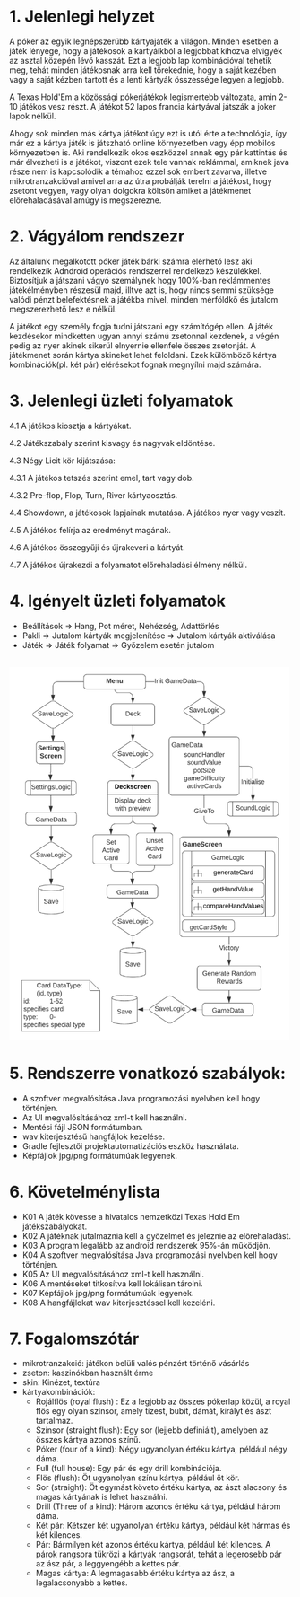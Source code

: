 # 1. Jelenlegi helyzet
A póker az egyik legnépszerűbb kártyajáték a világon. Minden esetben a játék lényege, hogy a játékosok a  kártyáikból a legjobbat 
kihozva elvigyék az asztal közepén lévő kasszát. Ezt a legjobb lap kombinációval tehetik meg, tehát minden játékosnak 
arra kell törekednie, hogy a saját kezében vagy a saját kézben tartott és a lenti kártyák összessége legyen a legjobb.

A Texas Hold'Em a közössági pókerjátékok legismertebb változata, amin 2-10 játékos vesz részt. A játékot 52 lapos francia
kártyával játszák a joker lapok nélkül. 

Ahogy sok minden más kártya játékot úgy ezt is utól érte a technológia, így már 
ez a kártya játék is játszható online környezetben vagy épp mobilos környezetben is. Aki rendelkezik okos eszközzel annak 
egy pár kattintás és már élvezheti is a játékot, viszont ezek tele vannak reklámmal, amiknek java része nem is kapcsolódik 
a témahoz ezzel sok embert zavarva, illetve mikrotranzakcióval amivel arra az útra probálják terelni a játékost, hogy zsetont
vegyen, vagy olyan dolgokra költsön amiket a játékmenet előrehaladásával amúgy is megszerezne.
# 2. Vágyálom rendszezr
Az általunk megalkotott póker játék bárki számra elérhető lesz aki rendelkezik Adndroid operációs rendszerrel rendelkező
készülékkel. Biztosítjuk a játszani vágyó szemálynek hogy 100%-ban reklámmentes játékélményben részesül majd, illtve azt is,
hogy nincs semmi szüksége valódi pénzt belefektésnek a játékba mivel, minden mérföldkő és jutalom megszerezhető lesz e nélkül.

A játékot egy személy fogja tudni játszani egy számítógép ellen. A játék kezdésekor mindketten ugyan annyi számú
zsetonnal kezdenek, a végén  pedig az nyer akinek sikerül elnyernie ellenfele összes zsetonját. A játékmenet során kártya 
skineket lehet feloldani. Ezek külömböző kártya kombinációk(pl. két pár) elérésekot fognak megnyílni majd számára.  
# 3. Jelenlegi üzleti folyamatok

4.1 A játékos kiosztja a kártyákat.

4.2 Játékszabály szerint kisvagy és nagyvak eldöntése.

4.3 Négy Licit kör kijátszása:

4.3.1 A játékos tetszés szerint emel, tart vagy dob.

4.3.2 Pre-flop, Flop, Turn, River kártyaosztás.

4.4 Showdown, a játékosok lapjainak mutatása.  A játékos nyer vagy veszít.

4.5 A játékos felírja az eredményt magának.

4.6 A játékos összegyűji és újrakeveri a kártyát.

4.7 A játékos újrakezdi a folyamatot előrehaladási élmény nélkül.
# 4. Igényelt üzleti folyamatok
- Beállítások => Hang, Pot méret, Nehézség, Adattörlés
- Pakli => Jutalom kártyák megjelenítése => Jutalom kártyák aktiválása
- Játék => Játék folyamat => Győzelem esetén jutalom


<br/><img src="res/folyamat.png" width="500"><br/>
# 5. Rendszerre vonatkozó szabályok:
- A szoftver megvalósítása Java programozási nyelvben kell hogy történjen.
- Az UI megvalósításához xml-t kell használni.
- Mentési fájl JSON formátumban.
- wav kiterjesztésű hangfájlok kezelése.
- Gradle fejlesztői projektautomatizációs eszköz használata.
- Képfájlok jpg/png formátumúak legyenek.
# 6. Követelménylista
- K01 A játék kövesse a hivatalos nemzetközi  Texas Hold'Em játékszabályokat.
- K02 A játéknak jutalmaznia kell a győzelmet és jeleznie az előrehaladást.
- K03 A program legalább az android rendszerek 95%-án működjön.
- K04 A szoftver megvalósítása Java programozási nyelvben kell hogy történjen.
- K05 Az UI megvalósításához xml-t kell használni.
- K06 A mentéseket titkosítva kell lokálisan tárolni.
- K07 Képfájlok jpg/png formátumúak legyenek.
- K08 A hangfájlokat wav kiterjesztéssel kell kezeléni.
# 7. Fogalomszótár
- mikrotranzakció: játékon belüli valós pénzért történő vásárlás
- zseton: kaszinókban használt érme
- skin: Kinézet, textúra 
- kártyakombinációk:
  - Rojálflös (royal flush) : Ez a legjobb az összes pókerlap közül, a royal flös egy olyan színsor, amely tízest, bubit, dámát, királyt és ászt tartalmaz.
  - Színsor (straight flush): Egy sor (lejjebb definiált), amelyben az összes kártya azonos színű.
  - Póker (four of a kind): Négy ugyanolyan értéku kártya, például négy dáma.
  - Full (full house): Egy pár és egy drill kombinációja.
  - Flös (flush): Öt ugyanolyan színu kártya, például öt kör.
  - Sor (straight): Öt egymást követo értéku kártya, az ászt alacsony és magas kártyának is lehet használni.
  - Drill (Three of a kind): Három azonos értéku kártya, például három dáma.
  - Két pár: Kétszer két ugyanolyan értéku kártya, például két hármas és két kilences.
  - Pár: Bármilyen két azonos értéku kártya, például két kilences. A párok rangsora tükrözi a kártyák rangsorát, tehát a legerosebb pár az ász pár, a leggyengébb a kettes pár.
  - Magas kártya: A legmagasabb értéku kártya az ász, a legalacsonyabb a kettes.
